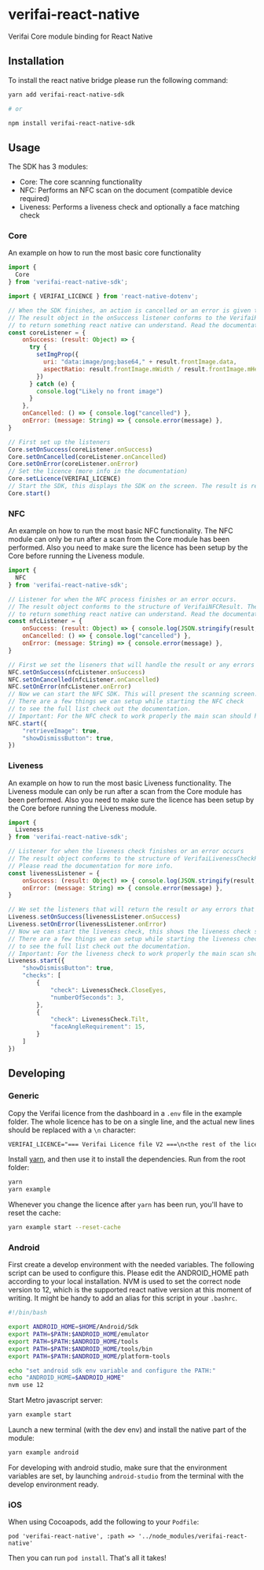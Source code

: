 # verifai-react-native

Verifai Core module binding for React Native

## Installation

To install the react native bridge please run the following command:

```sh
yarn add verifai-react-native-sdk

# or

npm install verifai-react-native-sdk
```

## Usage

The SDK has 3 modules:

* Core: The core scanning functionality
* NFC: Performs an NFC scan on the document (compatible device required)
* Liveness: Performs a liveness check and optionally a face matching check

### Core

An example on how to run the most basic core functionality

```js
import {
  Core
} from 'verifai-react-native-sdk';

import { VERIFAI_LICENCE } from 'react-native-dotenv';

// When the SDK finishes, an action is cancelled or an error is given these listeners will handle the returned object
// The result object in the onSuccess listener conforms to the VerifaiResult object. The image results have been reworked
// to return something react native can understand. Read the documentation for more info.
const coreListener = {
    onSuccess: (result: Object) => {
      try {
        setImgProp({
          uri: "data:image/png;base64," + result.frontImage.data,
          aspectRatio: result.frontImage.mWidth / result.frontImage.mHeight,
        })
      } catch (e) {
        console.log("Likely no front image")
      }
    },
    onCancelled: () => { console.log("cancelled") },
    onError: (message: String) => { console.error(message) },
}

// First set up the listeners
Core.setOnSuccess(coreListener.onSuccess)
Core.setOnCancelled(coreListener.onCancelled)
Core.setOnError(coreListener.onError)
// Set the licence (more info in the documentation)
Core.setLicence(VERIFAI_LICENCE)
// Start the SDK, this displays the SDK on the screen. The result is returned through the listeners
Core.start()
```

### NFC

An example on how to run the most basic NFC functionality. The NFC module can only be run after a scan from the Core module has been performed. Also you need to make sure the licence has been setup by the Core before running the Liveness module.

```js
import {
  NFC
} from 'verifai-react-native-sdk';

// Listener for when the NFC process finishes or an error occurs. 
// The result object conforms to the structure of VerifaiNFCResult. The image results have been reworked
// to return something react native can understand. Read the documentation for more info.
const nfcListener = {
    onSuccess: (result: Object) => { console.log(JSON.stringify(result, null, 2)) },
    onCancelled: () => { console.log("cancelled") },
    onError: (message: String) => { console.error(message) },
}

// First we set the liseners that will handle the result or any errors
NFC.setOnSuccess(nfcListener.onSuccess)
NFC.setOnCancelled(nfcListener.onCancelled)
NFC.setOnError(nfcListener.onError)
// Now we can start the NFC SDK. This will present the scanning screen.
// There are a few things we can setup while starting the NFC check
// to see the full list check out the documentation.
// Important: For the NFC check to work properly the main scan should have been performed.
NFC.start({
    "retrieveImage": true,
    "showDismissButton": true,
})
```

### Liveness

An example on how to run the most basic Liveness functionality. The Liveness module can only be run after a scan from the Core module has been performed. Also you need to make sure the licence has been setup by the Core before running the Liveness module.

```js
import {
  Liveness
} from 'verifai-react-native-sdk';

// Listener for when the liveness check finishes or an error occurs
// The result object conforms to the structure of VerifaiLivenessCheckResults. 
// Please read the documentation for more info.  
const livenessListener = {
    onSuccess: (result: Object) => { console.log(JSON.stringify(result, null, 2)) },
    onError: (message: String) => { console.error(message) },
}

// We set the listeners that will return the result or any errors that occur
Liveness.setOnSuccess(livenessListener.onSuccess)
Liveness.setOnError(livenessListener.onError)
// Now we can start the liveness check, this shows the liveness check screen
// There are a few things we can setup while starting the liveness check
// to see the full list check out the documentation.
// Important: For the liveness check to work properly the main scan should have been performed
Liveness.start({
    "showDismissButton": true,
    "checks": [
        {
            "check": LivenessCheck.CloseEyes,
            "numberOfSeconds": 3,
        },
        {
            "check": LivenessCheck.Tilt,
            "faceAngleRequirement": 15,
        }
    ]
})
```

## Developing

### Generic

Copy the Verifai licence from the dashboard in a `.env` file in the example
folder. The whole licence has to be on a single line, and the actual new lines
should be replaced with a `\n` character:

```txt
VERIFAI_LICENCE="=== Verifai Licence file V2 ===\n<the rest of the licence>"
```

Install [yarn](https://classic.yarnpkg.com/lang/en/docs/install/#debian-stable),
and then use it to install the dependencies. Run from the root folder:

```bash
yarn
yarn example
```

Whenever you change the licence after `yarn` has been run, you'll have to reset
the cache:

```bash
yarn example start --reset-cache
```

### Android

First create a develop environment with the needed variables. The following
script can be used to configure this. Please edit the ANDROID_HOME path
according to your local installation. NVM is used to set the correct node
version to 12, which is the supported react native version at this moment of
writing. It might be handy to add an alias for this script in your `.bashrc`.

```bash
#!/bin/bash

export ANDROID_HOME=$HOME/Android/Sdk
export PATH=$PATH:$ANDROID_HOME/emulator
export PATH=$PATH:$ANDROID_HOME/tools
export PATH=$PATH:$ANDROID_HOME/tools/bin
export PATH=$PATH:$ANDROID_HOME/platform-tools

echo "set android sdk env variable and configure the PATH:"
echo "ANDROID_HOME=$ANDROID_HOME"
nvm use 12
```

Start Metro javascript server:

```bash
yarn example start
```

Launch a new terminal (with the dev env) and install the native part of the
module:

```bash
yarn example android
```

For developing with android studio, make sure that the environment variables are
set, by launching `android-studio` from the terminal with the develop
environment ready.

### iOS

When using Cocoapods, add the following to your `Podfile`:

```
pod 'verifai-react-native', :path => '../node_modules/verifai-react-native'
```
Then you can run `pod install`. That's all it takes! 



